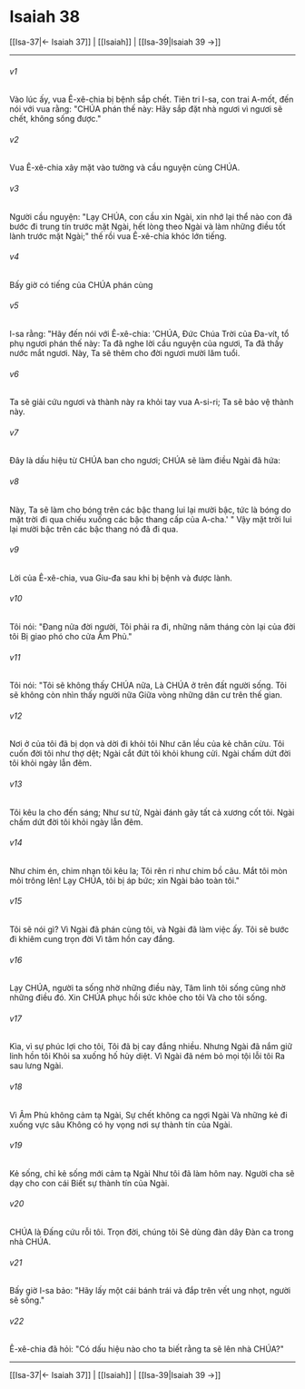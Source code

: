 # Isaiah 38

[[Isa-37|← Isaiah 37]] | [[Isaiah]] | [[Isa-39|Isaiah 39 →]]
***



###### v1 
Vào lúc ấy, vua Ê-xê-chia bị bệnh sắp chết. Tiên tri I-sa, con trai A-mốt, đến nói với vua rằng: "CHÚA phán thế này: Hãy sắp đặt nhà ngươi vì ngươi sẽ chết, không sống được." 

###### v2 
Vua Ê-xê-chia xây mặt vào tường và cầu nguyện cùng CHÚA. 

###### v3 
Người cầu nguyện: "Lạy CHÚA, con cầu xin Ngài, xin nhớ lại thể nào con đã bước đi trung tín trước mặt Ngài, hết lòng theo Ngài và làm những điều tốt lành trước mặt Ngài;" thế rồi vua Ê-xê-chia khóc lớn tiếng. 

###### v4 
Bấy giờ có tiếng của CHÚA phán cùng 

###### v5 
I-sa rằng: "Hãy đến nói với Ê-xê-chia: 'CHÚA, Đức Chúa Trời của Đa-vít, tổ phụ ngươi phán thế này: Ta đã nghe lời cầu nguyện của ngươi, Ta đã thấy nước mắt ngươi. Này, Ta sẽ thêm cho đời ngươi mười lăm tuổi. 

###### v6 
Ta sẽ giải cứu ngươi và thành này ra khỏi tay vua A-si-ri; Ta sẽ bảo vệ thành này. 

###### v7 
Đây là dấu hiệu từ CHÚA ban cho ngươi; CHÚA sẽ làm điều Ngài đã hứa: 

###### v8 
Này, Ta sẽ làm cho bóng trên các bậc thang lui lại mười bậc, tức là bóng do mặt trời đi qua chiếu xuống các bậc thang cấp của A-cha.' " Vậy mặt trời lui lại mười bậc trên các bậc thang nó đã đi qua. 

###### v9 
Lời của Ê-xê-chia, vua Giu-đa sau khi bị bệnh và được lành. 

###### v10 
Tôi nói: "Đang nửa đời người, Tôi phải ra đi, những năm tháng còn lại của đời tôi Bị giao phó cho cửa Âm Phủ." 

###### v11 
Tôi nói: "Tôi sẽ không thấy CHÚA nữa, Là CHÚA ở trên đất người sống. Tôi sẽ không còn nhìn thấy người nữa Giữa vòng những dân cư trên thế gian. 

###### v12 
Nơi ở của tôi đã bị dọn và dời đi khỏi tôi Như căn lều của kẻ chăn cừu. Tôi cuốn đời tôi như thợ dệt; Ngài cắt đứt tôi khỏi khung cửi. Ngài chấm dứt đời tôi khỏi ngày lẫn đêm. 

###### v13 
Tôi kêu la cho đến sáng; Như sư tử, Ngài đánh gãy tất cả xương cốt tôi. Ngài chấm dứt đời tôi khỏi ngày lẫn đêm. 

###### v14 
Như chim én, chim nhạn tôi kêu la; Tôi rên rỉ như chim bồ câu. Mắt tôi mòn mỏi trông lên! Lạy CHÚA, tôi bị áp bức; xin Ngài bảo toàn tôi." 

###### v15 
Tôi sẽ nói gì? Vì Ngài đã phán cùng tôi, và Ngài đã làm việc ấy. Tôi sẽ bước đi khiêm cung trọn đời Vì tâm hồn cay đắng. 

###### v16 
Lạy CHÚA, người ta sống nhờ những điều này, Tâm linh tôi sống cũng nhờ những điều đó. Xin CHÚA phục hồi sức khỏe cho tôi Và cho tôi sống. 

###### v17 
Kìa, vì sự phúc lợi cho tôi, Tôi đã bị cay đắng nhiều. Nhưng Ngài đã nắm giữ linh hồn tôi Khỏi sa xuống hố hủy diệt. Vì Ngài đã ném bỏ mọi tội lỗi tôi Ra sau lưng Ngài. 

###### v18 
Vì Âm Phủ không cảm tạ Ngài, Sự chết không ca ngợi Ngài Và những kẻ đi xuống vực sâu Không có hy vọng nơi sự thành tín của Ngài. 

###### v19 
Kẻ sống, chỉ kẻ sống mới cảm tạ Ngài Như tôi đã làm hôm nay. Người cha sẽ dạy cho con cái Biết sự thành tín của Ngài. 

###### v20 
CHÚA là Đấng cứu rỗi tôi. Trọn đời, chúng tôi Sẽ dùng đàn dây Đàn ca trong nhà CHÚA. 

###### v21 
Bấy giờ I-sa bảo: "Hãy lấy một cái bánh trái vả đắp trên vết ung nhọt, người sẽ sống." 

###### v22 
Ê-xê-chia đã hỏi: "Có dấu hiệu nào cho ta biết rằng ta sẽ lên nhà CHÚA?"

***
[[Isa-37|← Isaiah 37]] | [[Isaiah]] | [[Isa-39|Isaiah 39 →]]
